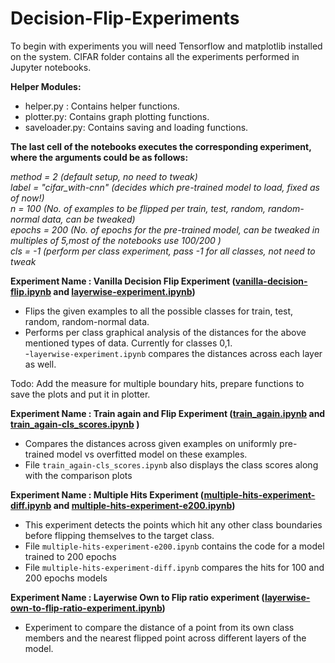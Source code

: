 # Decision-Flip-Experiments


To begin with experiments you will need Tensorflow and matplotlib installed on the system. CIFAR folder contains all the experiments performed in Jupyter notebooks.

**Helper Modules:**

- helper.py : Contains helper functions.  
- plotter.py: Contains graph plotting functions.  
- saveloader.py: Contains saving and loading functions.  


**The last cell of the notebooks executes the corresponding experiment, where the arguments could be as follows:**

*method = 2 (default setup, no need to tweak)*  
*label = "cifar_with-cnn" (decides which pre-trained model to load, fixed as of now!)*  
*n = 100 (No. of examples to be flipped per train, test, random, random-normal data, can be tweaked)*  
*epochs = 200 (No. of epochs for the pre-trained model, can be tweaked in multiples of 5,most of the notebooks use 100/200 )*  
*cls = -1 (perform per class experiment, pass -1 for all classes, not need to tweak*  
 
  
  
**Experiment Name : Vanilla Decision Flip Experiment ([vanilla-decision-flip.ipynb](https://github.com/yashkant/Decision-Flip-Experiments/blob/master/CIFAR/vanilla-decision-flip.ipynb) and [layerwise-experiment.ipynb](https://github.com/yashkant/Decision-Flip-Experiments/blob/master/CIFAR/layerwise-experiment.ipynb))**

- Flips the given examples to all the possible classes for train, test, random, random-normal data.  
- Performs per class graphical analysis of the distances for the above mentioned types of data. Currently for classes 0,1.  
-`layerwise-experiment.ipynb` compares the distances across each layer as well. 

Todo: Add the measure for multiple boundary hits, prepare functions to save the plots and put it in plotter.   


**Experiment Name : Train again and Flip Experiment ([train_again.ipynb](https://github.com/yashkant/Decision-Flip-Experiments/blob/master/CIFAR/train_again.ipynb) and [train_again-cls_scores.ipynb](https://github.com/yashkant/Decision-Flip-Experiments/blob/master/CIFAR/train_again-cls_scores.ipynb) )**

- Compares the distances across given examples on uniformly pre-trained model vs overfitted model on these examples.  
- File `train_again-cls_scores.ipynb` also displays the class scores along with the comparison plots


**Experiment Name : Multiple Hits Experiment ([multiple-hits-experiment-diff.ipynb](https://github.com/yashkant/Decision-Flip-Experiments/blob/master/CIFAR/multiple-hits-experiment-diff.ipynb) and [multiple-hits-experiment-e200.ipynb](https://github.com/yashkant/Decision-Flip-Experiments/blob/master/CIFAR/multiple-hits-experiment-e200.ipynb))**

- This experiment detects the points which hit any other class boundaries before flipping themselves to the target class. 
- File `multiple-hits-experiment-e200.ipynb` contains the code for a model trained to 200 epochs
- File `multiple-hits-experiment-diff.ipynb` compares the hits for 100 and 200 epochs models 




**Experiment Name : Layerwise Own to Flip ratio experiment ([layerwise-own-to-flip-ratio-experiment.ipynb](https://github.com/yashkant/Decision-Flip-Experiments/blob/master/CIFAR/layerwise-own-to-flip-ratio-experiment.ipynb))**

- Experiment to compare the distance of a point from its own class members and the nearest flipped point across different layers of the model. 

